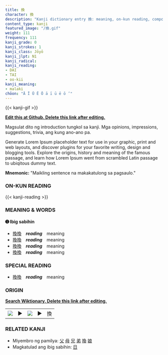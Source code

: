 ```yaml
---
title: 換
character: 換
description: "Kanji dictionary entry 換: meaning, on-kun reading, compounds, origin, related kanji"
content_type: kanji
featured_image: "/換.gif"
weight: 111
frequency: 111
kanji_grade: 0
kanji_strokes: 1
kanji_class: Jōyō
kanji_jlpt: N1
kanji_radical: 
kanji_reading: 
- DAI
- TAI
- oo-kii
kanji_meaning:
- malaki
chōon: "Ā Ī Ū Ē Ō ā ī ū ē ō ’"
---
```

[//]: # (Don't edit the line below. Kanji animated GIF code is automatically generated.)
{{< kanji-gif >}}

[//]: # (Edit below this line.)

**[Edit this at Github. Delete this link after editing.](https://github.com/tim0g/tim/tree/main/content/kanji/換/index.md)**

Magsulat dito ng introduction tungkol sa kanji. Mga opinions, impressions, suggestions, trivia, ang kung ano-ano pa.

Generate Lorem Ipsum placeholder text for use in your graphic, print and web layouts, and discover plugins for your favorite writing, design and blogging tools. Explore the origins, history and meaning of the famous passage, and learn how Lorem Ipsum went from scrambled Latin passage to ubiqitous dummy text.
 
**Mnemonic:** "Maikling sentence na makakatulong sa pagsaulo."

### ON-KUN READING

[//]: # (Don't edit the line below. ON-KUN READING code is automatically generated.)
{{< kanji-reading >}}

### MEANING & WORDS

#### ➊ **Ibig sabihin**
  - [換](../換)[換](../換)　***reading***　meaning
  - [換](../換)[換](../換)　***reading***　meaning
  - [換](../換)[換](../換)　***reading***　meaning
  - [換](../換)[換](../換)　***reading***　meaning

### SPECIAL READING
  - [換](../換)[換](../換)　***reading***　meaning

### ORIGIN

**[Search Wiktionary. Delete this link after editing.](https://wiktionary.org/wiki/換)**
<table class="kanji-table"><tr><td>
<img src="60px-換-bronze.svg.png">
</td><td>▶</td><td>
<img src="60px-換-oracle.svg.png">
</td><td>▶</td>
<td class="kanji-origin">換</td>
</tr></table>

### RELATED KANJI
- Miyembro ng pamilya: [父](../父) [母](../母) [兄](../兄) [弟](../弟) [換](../換) [娘](../娘)
- Magkatulad ang ibig sabihin: [日](../日)
